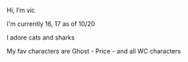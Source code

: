  Hi, I’m vic
 
I'm currently 16, 17 as of 10/20

I adore cats and sharks

My fav characters are Ghost - Price - and all WC characters

<!---
ptvvic/ptvvic is a ✨ special ✨ repository because its `README.md` (this file) appears on your GitHub profile.
You can click the Preview link to take a look at your changes.
--->
